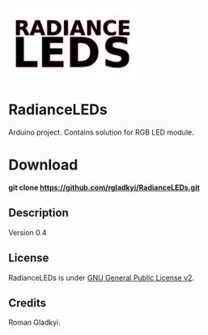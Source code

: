 <img src="Resources/Images/RadianceLEDs_main_logo.png" alt="hi" width="256" class="inline"/>

# RadianceLEDs
Arduino project. Contains solution for RGB LED module.

# Download
<b>git clone https://github.com/rgladkyi/RadianceLEDs.git</b>

## Description
Version 0.4

## License
RadianceLEDs is under [GNU General Public License v2](https://www.gnu.org/licenses/old-licenses/gpl-2.0.en.html).

## Credits
Roman Gladkyi.
